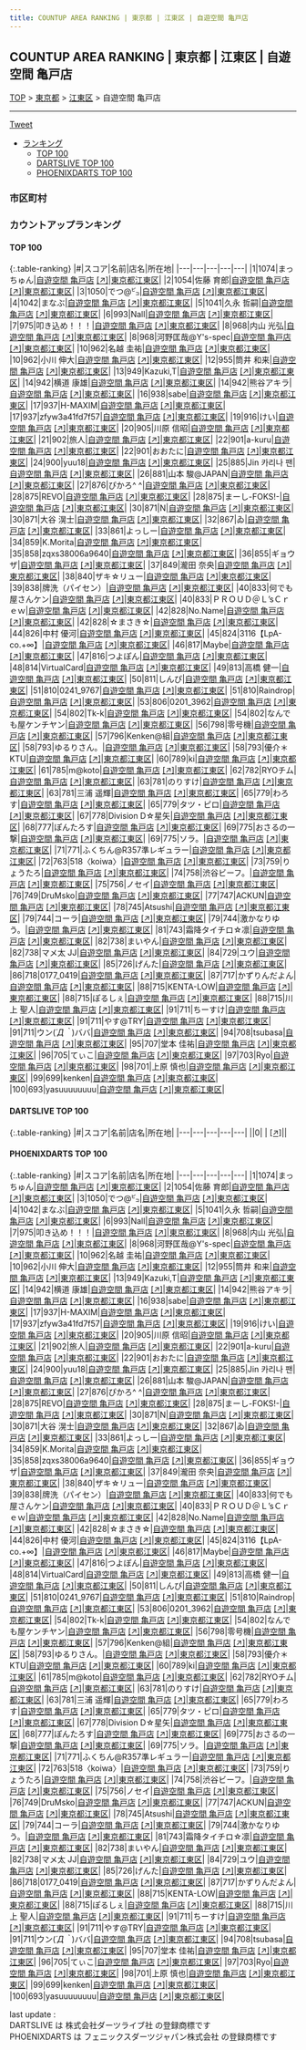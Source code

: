 ```yaml
---
title: COUNTUP AREA RANKING | 東京都 | 江東区 | 自遊空間 亀戸店
---
```

## COUNTUP AREA RANKING | 東京都 | 江東区 | 自遊空間 亀戸店

[TOP](/darts/rank/) > [東京都](/darts/rank/東京都/) > [江東区](/darts/rank/東京都/江東区/) > 自遊空間 亀戸店

___

<a href="https://twitter.com/share?ref_src=twsrc%5Etfw" data-text="COUNTUP AREA RANKING | 東京都江東区自遊空間 亀戸店" class="twitter-share-button" data-hashtags="DARTSLIVE,PHOENIXDARTS,darts,ダーツ" data-show-count="false">Tweet</a>

* [ランキング](#カウントアップランキング)
    * [TOP 100](#top-100)
    * [DARTSLIVE TOP 100](#dartslive-top-100)
    * [PHOENIXDARTS TOP 100](#phoenixdarts-top-100)

### 市区町村

<ul>

</ul>

### カウントアップランキング

#### TOP 100



{:.table-ranking}
|#|スコア|名前|店名|所在地|
|---|---|---|---|---|
|1|1074|<span class="rank-name-pd">まっちゅん</span>|<a href="/darts/rank/shops/9538.html">自遊空間 亀戸店</a> <a href="https://vs.phoenixdarts.com/jp/shop/shopDetailInfo/s_9538?s_seq=9538">[↗]</a>|<a href="/darts/rank/東京都/江東区">東京都江東区</a>|
|2|1054|<span class="rank-name-pd">佐藤 育郎</span>|<a href="/darts/rank/shops/9538.html">自遊空間 亀戸店</a> <a href="https://vs.phoenixdarts.com/jp/shop/shopDetailInfo/s_9538?s_seq=9538">[↗]</a>|<a href="/darts/rank/東京都/江東区">東京都江東区</a>|
|3|1050|<span class="rank-name-pd">でつ@㌰</span>|<a href="/darts/rank/shops/9538.html">自遊空間 亀戸店</a> <a href="https://vs.phoenixdarts.com/jp/shop/shopDetailInfo/s_9538?s_seq=9538">[↗]</a>|<a href="/darts/rank/東京都/江東区">東京都江東区</a>|
|4|1042|<span class="rank-name-pd">まなぶ</span>|<a href="/darts/rank/shops/9538.html">自遊空間 亀戸店</a> <a href="https://vs.phoenixdarts.com/jp/shop/shopDetailInfo/s_9538?s_seq=9538">[↗]</a>|<a href="/darts/rank/東京都/江東区">東京都江東区</a>|
|5|1041|<span class="rank-name-pd"><span class="pro-icon-pd"></span>久永 哲嗣</span>|<a href="/darts/rank/shops/9538.html">自遊空間 亀戸店</a> <a href="https://vs.phoenixdarts.com/jp/shop/shopDetailInfo/s_9538?s_seq=9538">[↗]</a>|<a href="/darts/rank/東京都/江東区">東京都江東区</a>|
|6|993|<span class="rank-name-pd">Nall</span>|<a href="/darts/rank/shops/9538.html">自遊空間 亀戸店</a> <a href="https://vs.phoenixdarts.com/jp/shop/shopDetailInfo/s_9538?s_seq=9538">[↗]</a>|<a href="/darts/rank/東京都/江東区">東京都江東区</a>|
|7|975|<span class="rank-name-pd">叩き込め！！！</span>|<a href="/darts/rank/shops/9538.html">自遊空間 亀戸店</a> <a href="https://vs.phoenixdarts.com/jp/shop/shopDetailInfo/s_9538?s_seq=9538">[↗]</a>|<a href="/darts/rank/東京都/江東区">東京都江東区</a>|
|8|968|<span class="rank-name-pd">内山 光弘</span>|<a href="/darts/rank/shops/9538.html">自遊空間 亀戸店</a> <a href="https://vs.phoenixdarts.com/jp/shop/shopDetailInfo/s_9538?s_seq=9538">[↗]</a>|<a href="/darts/rank/東京都/江東区">東京都江東区</a>|
|8|968|<span class="rank-name-pd">河野匡哉@Y&#x27;s-spec</span>|<a href="/darts/rank/shops/9538.html">自遊空間 亀戸店</a> <a href="https://vs.phoenixdarts.com/jp/shop/shopDetailInfo/s_9538?s_seq=9538">[↗]</a>|<a href="/darts/rank/東京都/江東区">東京都江東区</a>|
|10|962|<span class="rank-name-pd"><span class="pro-icon-pd"></span>名越 圭祐</span>|<a href="/darts/rank/shops/9538.html">自遊空間 亀戸店</a> <a href="https://vs.phoenixdarts.com/jp/shop/shopDetailInfo/s_9538?s_seq=9538">[↗]</a>|<a href="/darts/rank/東京都/江東区">東京都江東区</a>|
|10|962|<span class="rank-name-pd"><span class="pro-icon-pd"></span>小川 伸大</span>|<a href="/darts/rank/shops/9538.html">自遊空間 亀戸店</a> <a href="https://vs.phoenixdarts.com/jp/shop/shopDetailInfo/s_9538?s_seq=9538">[↗]</a>|<a href="/darts/rank/東京都/江東区">東京都江東区</a>|
|12|955|<span class="rank-name-pd"><span class="pro-icon-pd"></span>筒井 和来</span>|<a href="/darts/rank/shops/9538.html">自遊空間 亀戸店</a> <a href="https://vs.phoenixdarts.com/jp/shop/shopDetailInfo/s_9538?s_seq=9538">[↗]</a>|<a href="/darts/rank/東京都/江東区">東京都江東区</a>|
|13|949|<span class="rank-name-pd">Kazuki,T</span>|<a href="/darts/rank/shops/9538.html">自遊空間 亀戸店</a> <a href="https://vs.phoenixdarts.com/jp/shop/shopDetailInfo/s_9538?s_seq=9538">[↗]</a>|<a href="/darts/rank/東京都/江東区">東京都江東区</a>|
|14|942|<span class="rank-name-pd"><span class="pro-icon-pd"></span>横道 康雄</span>|<a href="/darts/rank/shops/9538.html">自遊空間 亀戸店</a> <a href="https://vs.phoenixdarts.com/jp/shop/shopDetailInfo/s_9538?s_seq=9538">[↗]</a>|<a href="/darts/rank/東京都/江東区">東京都江東区</a>|
|14|942|<span class="rank-name-pd">熊谷アキラ</span>|<a href="/darts/rank/shops/9538.html">自遊空間 亀戸店</a> <a href="https://vs.phoenixdarts.com/jp/shop/shopDetailInfo/s_9538?s_seq=9538">[↗]</a>|<a href="/darts/rank/東京都/江東区">東京都江東区</a>|
|16|938|<span class="rank-name-pd">sabe</span>|<a href="/darts/rank/shops/9538.html">自遊空間 亀戸店</a> <a href="https://vs.phoenixdarts.com/jp/shop/shopDetailInfo/s_9538?s_seq=9538">[↗]</a>|<a href="/darts/rank/東京都/江東区">東京都江東区</a>|
|17|937|<span class="rank-name-pd">H-MAXIM</span>|<a href="/darts/rank/shops/9538.html">自遊空間 亀戸店</a> <a href="https://vs.phoenixdarts.com/jp/shop/shopDetailInfo/s_9538?s_seq=9538">[↗]</a>|<a href="/darts/rank/東京都/江東区">東京都江東区</a>|
|17|937|<span class="rank-name-pd">zfyw3a41fd7f57</span>|<a href="/darts/rank/shops/9538.html">自遊空間 亀戸店</a> <a href="https://vs.phoenixdarts.com/jp/shop/shopDetailInfo/s_9538?s_seq=9538">[↗]</a>|<a href="/darts/rank/東京都/江東区">東京都江東区</a>|
|19|916|<span class="rank-name-pd">けい</span>|<a href="/darts/rank/shops/9538.html">自遊空間 亀戸店</a> <a href="https://vs.phoenixdarts.com/jp/shop/shopDetailInfo/s_9538?s_seq=9538">[↗]</a>|<a href="/darts/rank/東京都/江東区">東京都江東区</a>|
|20|905|<span class="rank-name-pd"><span class="pro-icon-pd"></span>川原 信昭</span>|<a href="/darts/rank/shops/9538.html">自遊空間 亀戸店</a> <a href="https://vs.phoenixdarts.com/jp/shop/shopDetailInfo/s_9538?s_seq=9538">[↗]</a>|<a href="/darts/rank/東京都/江東区">東京都江東区</a>|
|21|902|<span class="rank-name-pd">旅人</span>|<a href="/darts/rank/shops/9538.html">自遊空間 亀戸店</a> <a href="https://vs.phoenixdarts.com/jp/shop/shopDetailInfo/s_9538?s_seq=9538">[↗]</a>|<a href="/darts/rank/東京都/江東区">東京都江東区</a>|
|22|901|<span class="rank-name-pd">a-kuru</span>|<a href="/darts/rank/shops/9538.html">自遊空間 亀戸店</a> <a href="https://vs.phoenixdarts.com/jp/shop/shopDetailInfo/s_9538?s_seq=9538">[↗]</a>|<a href="/darts/rank/東京都/江東区">東京都江東区</a>|
|22|901|<span class="rank-name-pd">おおたに</span>|<a href="/darts/rank/shops/9538.html">自遊空間 亀戸店</a> <a href="https://vs.phoenixdarts.com/jp/shop/shopDetailInfo/s_9538?s_seq=9538">[↗]</a>|<a href="/darts/rank/東京都/江東区">東京都江東区</a>|
|24|900|<span class="rank-name-pd">yuu18</span>|<a href="/darts/rank/shops/9538.html">自遊空間 亀戸店</a> <a href="https://vs.phoenixdarts.com/jp/shop/shopDetailInfo/s_9538?s_seq=9538">[↗]</a>|<a href="/darts/rank/東京都/江東区">東京都江東区</a>|
|25|885|<span class="rank-name-pd">Jin 카리나 팬</span>|<a href="/darts/rank/shops/9538.html">自遊空間 亀戸店</a> <a href="https://vs.phoenixdarts.com/jp/shop/shopDetailInfo/s_9538?s_seq=9538">[↗]</a>|<a href="/darts/rank/東京都/江東区">東京都江東区</a>|
|26|881|<span class="rank-name-pd">山本 駿@JAPAN</span>|<a href="/darts/rank/shops/9538.html">自遊空間 亀戸店</a> <a href="https://vs.phoenixdarts.com/jp/shop/shopDetailInfo/s_9538?s_seq=9538">[↗]</a>|<a href="/darts/rank/東京都/江東区">東京都江東区</a>|
|27|876|<span class="rank-name-pd">ぴかろ^ ^</span>|<a href="/darts/rank/shops/9538.html">自遊空間 亀戸店</a> <a href="https://vs.phoenixdarts.com/jp/shop/shopDetailInfo/s_9538?s_seq=9538">[↗]</a>|<a href="/darts/rank/東京都/江東区">東京都江東区</a>|
|28|875|<span class="rank-name-pd">REVO</span>|<a href="/darts/rank/shops/9538.html">自遊空間 亀戸店</a> <a href="https://vs.phoenixdarts.com/jp/shop/shopDetailInfo/s_9538?s_seq=9538">[↗]</a>|<a href="/darts/rank/東京都/江東区">東京都江東区</a>|
|28|875|<span class="rank-name-pd">まーし-FOKS!-</span>|<a href="/darts/rank/shops/9538.html">自遊空間 亀戸店</a> <a href="https://vs.phoenixdarts.com/jp/shop/shopDetailInfo/s_9538?s_seq=9538">[↗]</a>|<a href="/darts/rank/東京都/江東区">東京都江東区</a>|
|30|871|<span class="rank-name-pd">N</span>|<a href="/darts/rank/shops/9538.html">自遊空間 亀戸店</a> <a href="https://vs.phoenixdarts.com/jp/shop/shopDetailInfo/s_9538?s_seq=9538">[↗]</a>|<a href="/darts/rank/東京都/江東区">東京都江東区</a>|
|30|871|<span class="rank-name-pd"><span class="pro-icon-pd"></span>大谷 滉士</span>|<a href="/darts/rank/shops/9538.html">自遊空間 亀戸店</a> <a href="https://vs.phoenixdarts.com/jp/shop/shopDetailInfo/s_9538?s_seq=9538">[↗]</a>|<a href="/darts/rank/東京都/江東区">東京都江東区</a>|
|32|867|<span class="rank-name-pd">ゐ</span>|<a href="/darts/rank/shops/9538.html">自遊空間 亀戸店</a> <a href="https://vs.phoenixdarts.com/jp/shop/shopDetailInfo/s_9538?s_seq=9538">[↗]</a>|<a href="/darts/rank/東京都/江東区">東京都江東区</a>|
|33|861|<span class="rank-name-pd">よっしー</span>|<a href="/darts/rank/shops/9538.html">自遊空間 亀戸店</a> <a href="https://vs.phoenixdarts.com/jp/shop/shopDetailInfo/s_9538?s_seq=9538">[↗]</a>|<a href="/darts/rank/東京都/江東区">東京都江東区</a>|
|34|859|<span class="rank-name-pd">K.Morita</span>|<a href="/darts/rank/shops/9538.html">自遊空間 亀戸店</a> <a href="https://vs.phoenixdarts.com/jp/shop/shopDetailInfo/s_9538?s_seq=9538">[↗]</a>|<a href="/darts/rank/東京都/江東区">東京都江東区</a>|
|35|858|<span class="rank-name-pd">zqxs38006a9640</span>|<a href="/darts/rank/shops/9538.html">自遊空間 亀戸店</a> <a href="https://vs.phoenixdarts.com/jp/shop/shopDetailInfo/s_9538?s_seq=9538">[↗]</a>|<a href="/darts/rank/東京都/江東区">東京都江東区</a>|
|36|855|<span class="rank-name-pd">ギョウザ</span>|<a href="/darts/rank/shops/9538.html">自遊空間 亀戸店</a> <a href="https://vs.phoenixdarts.com/jp/shop/shopDetailInfo/s_9538?s_seq=9538">[↗]</a>|<a href="/darts/rank/東京都/江東区">東京都江東区</a>|
|37|849|<span class="rank-name-pd">瀧田 奈央</span>|<a href="/darts/rank/shops/9538.html">自遊空間 亀戸店</a> <a href="https://vs.phoenixdarts.com/jp/shop/shopDetailInfo/s_9538?s_seq=9538">[↗]</a>|<a href="/darts/rank/東京都/江東区">東京都江東区</a>|
|38|840|<span class="rank-name-pd">ザキ☆リュー</span>|<a href="/darts/rank/shops/9538.html">自遊空間 亀戸店</a> <a href="https://vs.phoenixdarts.com/jp/shop/shopDetailInfo/s_9538?s_seq=9538">[↗]</a>|<a href="/darts/rank/東京都/江東区">東京都江東区</a>|
|39|838|<span class="rank-name-pd">牌洗（パイセン）</span>|<a href="/darts/rank/shops/9538.html">自遊空間 亀戸店</a> <a href="https://vs.phoenixdarts.com/jp/shop/shopDetailInfo/s_9538?s_seq=9538">[↗]</a>|<a href="/darts/rank/東京都/江東区">東京都江東区</a>|
|40|833|<span class="rank-name-pd">何でも屋さんケン</span>|<a href="/darts/rank/shops/9538.html">自遊空間 亀戸店</a> <a href="https://vs.phoenixdarts.com/jp/shop/shopDetailInfo/s_9538?s_seq=9538">[↗]</a>|<a href="/darts/rank/東京都/江東区">東京都江東区</a>|
|40|833|<span class="rank-name-pd">ＰＲＯＵＤ＠Ｌ’sＣｒｅｗ</span>|<a href="/darts/rank/shops/9538.html">自遊空間 亀戸店</a> <a href="https://vs.phoenixdarts.com/jp/shop/shopDetailInfo/s_9538?s_seq=9538">[↗]</a>|<a href="/darts/rank/東京都/江東区">東京都江東区</a>|
|42|828|<span class="rank-name-pd">No.Name</span>|<a href="/darts/rank/shops/9538.html">自遊空間 亀戸店</a> <a href="https://vs.phoenixdarts.com/jp/shop/shopDetailInfo/s_9538?s_seq=9538">[↗]</a>|<a href="/darts/rank/東京都/江東区">東京都江東区</a>|
|42|828|<span class="rank-name-pd">☆まさき☆</span>|<a href="/darts/rank/shops/9538.html">自遊空間 亀戸店</a> <a href="https://vs.phoenixdarts.com/jp/shop/shopDetailInfo/s_9538?s_seq=9538">[↗]</a>|<a href="/darts/rank/東京都/江東区">東京都江東区</a>|
|44|826|<span class="rank-name-pd"><span class="pro-icon-pd"></span>中村 優河</span>|<a href="/darts/rank/shops/9538.html">自遊空間 亀戸店</a> <a href="https://vs.phoenixdarts.com/jp/shop/shopDetailInfo/s_9538?s_seq=9538">[↗]</a>|<a href="/darts/rank/東京都/江東区">東京都江東区</a>|
|45|824|<span class="rank-name-pd">3116【LpA-co.+∞】</span>|<a href="/darts/rank/shops/9538.html">自遊空間 亀戸店</a> <a href="https://vs.phoenixdarts.com/jp/shop/shopDetailInfo/s_9538?s_seq=9538">[↗]</a>|<a href="/darts/rank/東京都/江東区">東京都江東区</a>|
|46|817|<span class="rank-name-pd">Maybe</span>|<a href="/darts/rank/shops/9538.html">自遊空間 亀戸店</a> <a href="https://vs.phoenixdarts.com/jp/shop/shopDetailInfo/s_9538?s_seq=9538">[↗]</a>|<a href="/darts/rank/東京都/江東区">東京都江東区</a>|
|47|816|<span class="rank-name-pd">つよぽん</span>|<a href="/darts/rank/shops/9538.html">自遊空間 亀戸店</a> <a href="https://vs.phoenixdarts.com/jp/shop/shopDetailInfo/s_9538?s_seq=9538">[↗]</a>|<a href="/darts/rank/東京都/江東区">東京都江東区</a>|
|48|814|<span class="rank-name-pd">VirtualCard</span>|<a href="/darts/rank/shops/9538.html">自遊空間 亀戸店</a> <a href="https://vs.phoenixdarts.com/jp/shop/shopDetailInfo/s_9538?s_seq=9538">[↗]</a>|<a href="/darts/rank/東京都/江東区">東京都江東区</a>|
|49|813|<span class="rank-name-pd"><span class="pro-icon-pd"></span>高橋 健一</span>|<a href="/darts/rank/shops/9538.html">自遊空間 亀戸店</a> <a href="https://vs.phoenixdarts.com/jp/shop/shopDetailInfo/s_9538?s_seq=9538">[↗]</a>|<a href="/darts/rank/東京都/江東区">東京都江東区</a>|
|50|811|<span class="rank-name-pd">しんぴ</span>|<a href="/darts/rank/shops/9538.html">自遊空間 亀戸店</a> <a href="https://vs.phoenixdarts.com/jp/shop/shopDetailInfo/s_9538?s_seq=9538">[↗]</a>|<a href="/darts/rank/東京都/江東区">東京都江東区</a>|
|51|810|<span class="rank-name-pd">0241_9767</span>|<a href="/darts/rank/shops/9538.html">自遊空間 亀戸店</a> <a href="https://vs.phoenixdarts.com/jp/shop/shopDetailInfo/s_9538?s_seq=9538">[↗]</a>|<a href="/darts/rank/東京都/江東区">東京都江東区</a>|
|51|810|<span class="rank-name-pd">Raindrop</span>|<a href="/darts/rank/shops/9538.html">自遊空間 亀戸店</a> <a href="https://vs.phoenixdarts.com/jp/shop/shopDetailInfo/s_9538?s_seq=9538">[↗]</a>|<a href="/darts/rank/東京都/江東区">東京都江東区</a>|
|53|806|<span class="rank-name-pd">0201_3962</span>|<a href="/darts/rank/shops/9538.html">自遊空間 亀戸店</a> <a href="https://vs.phoenixdarts.com/jp/shop/shopDetailInfo/s_9538?s_seq=9538">[↗]</a>|<a href="/darts/rank/東京都/江東区">東京都江東区</a>|
|54|802|<span class="rank-name-pd">Tk-k</span>|<a href="/darts/rank/shops/9538.html">自遊空間 亀戸店</a> <a href="https://vs.phoenixdarts.com/jp/shop/shopDetailInfo/s_9538?s_seq=9538">[↗]</a>|<a href="/darts/rank/東京都/江東区">東京都江東区</a>|
|54|802|<span class="rank-name-pd">なんでも屋ケンチヤン</span>|<a href="/darts/rank/shops/9538.html">自遊空間 亀戸店</a> <a href="https://vs.phoenixdarts.com/jp/shop/shopDetailInfo/s_9538?s_seq=9538">[↗]</a>|<a href="/darts/rank/東京都/江東区">東京都江東区</a>|
|56|798|<span class="rank-name-pd">零号機</span>|<a href="/darts/rank/shops/9538.html">自遊空間 亀戸店</a> <a href="https://vs.phoenixdarts.com/jp/shop/shopDetailInfo/s_9538?s_seq=9538">[↗]</a>|<a href="/darts/rank/東京都/江東区">東京都江東区</a>|
|57|796|<span class="rank-name-pd">Kenken@組</span>|<a href="/darts/rank/shops/9538.html">自遊空間 亀戸店</a> <a href="https://vs.phoenixdarts.com/jp/shop/shopDetailInfo/s_9538?s_seq=9538">[↗]</a>|<a href="/darts/rank/東京都/江東区">東京都江東区</a>|
|58|793|<span class="rank-name-pd">ゆるりさん。</span>|<a href="/darts/rank/shops/9538.html">自遊空間 亀戸店</a> <a href="https://vs.phoenixdarts.com/jp/shop/shopDetailInfo/s_9538?s_seq=9538">[↗]</a>|<a href="/darts/rank/東京都/江東区">東京都江東区</a>|
|58|793|<span class="rank-name-pd">優介＊KTU</span>|<a href="/darts/rank/shops/9538.html">自遊空間 亀戸店</a> <a href="https://vs.phoenixdarts.com/jp/shop/shopDetailInfo/s_9538?s_seq=9538">[↗]</a>|<a href="/darts/rank/東京都/江東区">東京都江東区</a>|
|60|789|<span class="rank-name-pd">ki</span>|<a href="/darts/rank/shops/9538.html">自遊空間 亀戸店</a> <a href="https://vs.phoenixdarts.com/jp/shop/shopDetailInfo/s_9538?s_seq=9538">[↗]</a>|<a href="/darts/rank/東京都/江東区">東京都江東区</a>|
|61|785|<span class="rank-name-pd">m@koto</span>|<a href="/darts/rank/shops/9538.html">自遊空間 亀戸店</a> <a href="https://vs.phoenixdarts.com/jp/shop/shopDetailInfo/s_9538?s_seq=9538">[↗]</a>|<a href="/darts/rank/東京都/江東区">東京都江東区</a>|
|62|782|<span class="rank-name-pd">RYOチム</span>|<a href="/darts/rank/shops/9538.html">自遊空間 亀戸店</a> <a href="https://vs.phoenixdarts.com/jp/shop/shopDetailInfo/s_9538?s_seq=9538">[↗]</a>|<a href="/darts/rank/東京都/江東区">東京都江東区</a>|
|63|781|<span class="rank-name-pd">のりすけ</span>|<a href="/darts/rank/shops/9538.html">自遊空間 亀戸店</a> <a href="https://vs.phoenixdarts.com/jp/shop/shopDetailInfo/s_9538?s_seq=9538">[↗]</a>|<a href="/darts/rank/東京都/江東区">東京都江東区</a>|
|63|781|<span class="rank-name-pd"><span class="pro-icon-pd"></span>三浦 遥輝</span>|<a href="/darts/rank/shops/9538.html">自遊空間 亀戸店</a> <a href="https://vs.phoenixdarts.com/jp/shop/shopDetailInfo/s_9538?s_seq=9538">[↗]</a>|<a href="/darts/rank/東京都/江東区">東京都江東区</a>|
|65|779|<span class="rank-name-pd">わろす</span>|<a href="/darts/rank/shops/9538.html">自遊空間 亀戸店</a> <a href="https://vs.phoenixdarts.com/jp/shop/shopDetailInfo/s_9538?s_seq=9538">[↗]</a>|<a href="/darts/rank/東京都/江東区">東京都江東区</a>|
|65|779|<span class="rank-name-pd">タツ・ピロ</span>|<a href="/darts/rank/shops/9538.html">自遊空間 亀戸店</a> <a href="https://vs.phoenixdarts.com/jp/shop/shopDetailInfo/s_9538?s_seq=9538">[↗]</a>|<a href="/darts/rank/東京都/江東区">東京都江東区</a>|
|67|778|<span class="rank-name-pd">Division D☆星矢</span>|<a href="/darts/rank/shops/9538.html">自遊空間 亀戸店</a> <a href="https://vs.phoenixdarts.com/jp/shop/shopDetailInfo/s_9538?s_seq=9538">[↗]</a>|<a href="/darts/rank/東京都/江東区">東京都江東区</a>|
|68|777|<span class="rank-name-pd">ぽんたろす</span>|<a href="/darts/rank/shops/9538.html">自遊空間 亀戸店</a> <a href="https://vs.phoenixdarts.com/jp/shop/shopDetailInfo/s_9538?s_seq=9538">[↗]</a>|<a href="/darts/rank/東京都/江東区">東京都江東区</a>|
|69|775|<span class="rank-name-pd">おさるの一撃</span>|<a href="/darts/rank/shops/9538.html">自遊空間 亀戸店</a> <a href="https://vs.phoenixdarts.com/jp/shop/shopDetailInfo/s_9538?s_seq=9538">[↗]</a>|<a href="/darts/rank/東京都/江東区">東京都江東区</a>|
|69|775|<span class="rank-name-pd">ソラ。</span>|<a href="/darts/rank/shops/9538.html">自遊空間 亀戸店</a> <a href="https://vs.phoenixdarts.com/jp/shop/shopDetailInfo/s_9538?s_seq=9538">[↗]</a>|<a href="/darts/rank/東京都/江東区">東京都江東区</a>|
|71|771|<span class="rank-name-pd">ふくちん@R357準レギュラー</span>|<a href="/darts/rank/shops/9538.html">自遊空間 亀戸店</a> <a href="https://vs.phoenixdarts.com/jp/shop/shopDetailInfo/s_9538?s_seq=9538">[↗]</a>|<a href="/darts/rank/東京都/江東区">東京都江東区</a>|
|72|763|<span class="rank-name-pd">518〈koiwa〉</span>|<a href="/darts/rank/shops/9538.html">自遊空間 亀戸店</a> <a href="https://vs.phoenixdarts.com/jp/shop/shopDetailInfo/s_9538?s_seq=9538">[↗]</a>|<a href="/darts/rank/東京都/江東区">東京都江東区</a>|
|73|759|<span class="rank-name-pd">りょうたろ</span>|<a href="/darts/rank/shops/9538.html">自遊空間 亀戸店</a> <a href="https://vs.phoenixdarts.com/jp/shop/shopDetailInfo/s_9538?s_seq=9538">[↗]</a>|<a href="/darts/rank/東京都/江東区">東京都江東区</a>|
|74|758|<span class="rank-name-pd">渋谷ビーフ。</span>|<a href="/darts/rank/shops/9538.html">自遊空間 亀戸店</a> <a href="https://vs.phoenixdarts.com/jp/shop/shopDetailInfo/s_9538?s_seq=9538">[↗]</a>|<a href="/darts/rank/東京都/江東区">東京都江東区</a>|
|75|756|<span class="rank-name-pd">ノセイ</span>|<a href="/darts/rank/shops/9538.html">自遊空間 亀戸店</a> <a href="https://vs.phoenixdarts.com/jp/shop/shopDetailInfo/s_9538?s_seq=9538">[↗]</a>|<a href="/darts/rank/東京都/江東区">東京都江東区</a>|
|76|749|<span class="rank-name-pd">DruMsko</span>|<a href="/darts/rank/shops/9538.html">自遊空間 亀戸店</a> <a href="https://vs.phoenixdarts.com/jp/shop/shopDetailInfo/s_9538?s_seq=9538">[↗]</a>|<a href="/darts/rank/東京都/江東区">東京都江東区</a>|
|77|747|<span class="rank-name-pd">ACKUN</span>|<a href="/darts/rank/shops/9538.html">自遊空間 亀戸店</a> <a href="https://vs.phoenixdarts.com/jp/shop/shopDetailInfo/s_9538?s_seq=9538">[↗]</a>|<a href="/darts/rank/東京都/江東区">東京都江東区</a>|
|78|745|<span class="rank-name-pd">Atsushi</span>|<a href="/darts/rank/shops/9538.html">自遊空間 亀戸店</a> <a href="https://vs.phoenixdarts.com/jp/shop/shopDetailInfo/s_9538?s_seq=9538">[↗]</a>|<a href="/darts/rank/東京都/江東区">東京都江東区</a>|
|79|744|<span class="rank-name-pd">コーラ</span>|<a href="/darts/rank/shops/9538.html">自遊空間 亀戸店</a> <a href="https://vs.phoenixdarts.com/jp/shop/shopDetailInfo/s_9538?s_seq=9538">[↗]</a>|<a href="/darts/rank/東京都/江東区">東京都江東区</a>|
|79|744|<span class="rank-name-pd">激かなりゆう。</span>|<a href="/darts/rank/shops/9538.html">自遊空間 亀戸店</a> <a href="https://vs.phoenixdarts.com/jp/shop/shopDetailInfo/s_9538?s_seq=9538">[↗]</a>|<a href="/darts/rank/東京都/江東区">東京都江東区</a>|
|81|743|<span class="rank-name-pd">霜降タイチロ☆凛</span>|<a href="/darts/rank/shops/9538.html">自遊空間 亀戸店</a> <a href="https://vs.phoenixdarts.com/jp/shop/shopDetailInfo/s_9538?s_seq=9538">[↗]</a>|<a href="/darts/rank/東京都/江東区">東京都江東区</a>|
|82|738|<span class="rank-name-pd">まいやん</span>|<a href="/darts/rank/shops/9538.html">自遊空間 亀戸店</a> <a href="https://vs.phoenixdarts.com/jp/shop/shopDetailInfo/s_9538?s_seq=9538">[↗]</a>|<a href="/darts/rank/東京都/江東区">東京都江東区</a>|
|82|738|<span class="rank-name-pd">マメ太 JJ</span>|<a href="/darts/rank/shops/9538.html">自遊空間 亀戸店</a> <a href="https://vs.phoenixdarts.com/jp/shop/shopDetailInfo/s_9538?s_seq=9538">[↗]</a>|<a href="/darts/rank/東京都/江東区">東京都江東区</a>|
|84|729|<span class="rank-name-pd">ユウ</span>|<a href="/darts/rank/shops/9538.html">自遊空間 亀戸店</a> <a href="https://vs.phoenixdarts.com/jp/shop/shopDetailInfo/s_9538?s_seq=9538">[↗]</a>|<a href="/darts/rank/東京都/江東区">東京都江東区</a>|
|85|726|<span class="rank-name-pd">げんた</span>|<a href="/darts/rank/shops/9538.html">自遊空間 亀戸店</a> <a href="https://vs.phoenixdarts.com/jp/shop/shopDetailInfo/s_9538?s_seq=9538">[↗]</a>|<a href="/darts/rank/東京都/江東区">東京都江東区</a>|
|86|718|<span class="rank-name-pd">0177_0419</span>|<a href="/darts/rank/shops/9538.html">自遊空間 亀戸店</a> <a href="https://vs.phoenixdarts.com/jp/shop/shopDetailInfo/s_9538?s_seq=9538">[↗]</a>|<a href="/darts/rank/東京都/江東区">東京都江東区</a>|
|87|717|<span class="rank-name-pd">かずりんだよん</span>|<a href="/darts/rank/shops/9538.html">自遊空間 亀戸店</a> <a href="https://vs.phoenixdarts.com/jp/shop/shopDetailInfo/s_9538?s_seq=9538">[↗]</a>|<a href="/darts/rank/東京都/江東区">東京都江東区</a>|
|88|715|<span class="rank-name-pd">KENTA-LOW</span>|<a href="/darts/rank/shops/9538.html">自遊空間 亀戸店</a> <a href="https://vs.phoenixdarts.com/jp/shop/shopDetailInfo/s_9538?s_seq=9538">[↗]</a>|<a href="/darts/rank/東京都/江東区">東京都江東区</a>|
|88|715|<span class="rank-name-pd">ぽるしぇ</span>|<a href="/darts/rank/shops/9538.html">自遊空間 亀戸店</a> <a href="https://vs.phoenixdarts.com/jp/shop/shopDetailInfo/s_9538?s_seq=9538">[↗]</a>|<a href="/darts/rank/東京都/江東区">東京都江東区</a>|
|88|715|<span class="rank-name-pd"><span class="pro-icon-pd"></span>川上 聖人</span>|<a href="/darts/rank/shops/9538.html">自遊空間 亀戸店</a> <a href="https://vs.phoenixdarts.com/jp/shop/shopDetailInfo/s_9538?s_seq=9538">[↗]</a>|<a href="/darts/rank/東京都/江東区">東京都江東区</a>|
|91|711|<span class="rank-name-pd">ちーすけ</span>|<a href="/darts/rank/shops/9538.html">自遊空間 亀戸店</a> <a href="https://vs.phoenixdarts.com/jp/shop/shopDetailInfo/s_9538?s_seq=9538">[↗]</a>|<a href="/darts/rank/東京都/江東区">東京都江東区</a>|
|91|711|<span class="rank-name-pd">やす@TRY</span>|<a href="/darts/rank/shops/9538.html">自遊空間 亀戸店</a> <a href="https://vs.phoenixdarts.com/jp/shop/shopDetailInfo/s_9538?s_seq=9538">[↗]</a>|<a href="/darts/rank/東京都/江東区">東京都江東区</a>|
|91|711|<span class="rank-name-pd">ウン(*´Д｀*)ババ</span>|<a href="/darts/rank/shops/9538.html">自遊空間 亀戸店</a> <a href="https://vs.phoenixdarts.com/jp/shop/shopDetailInfo/s_9538?s_seq=9538">[↗]</a>|<a href="/darts/rank/東京都/江東区">東京都江東区</a>|
|94|708|<span class="rank-name-pd">tsubasa</span>|<a href="/darts/rank/shops/9538.html">自遊空間 亀戸店</a> <a href="https://vs.phoenixdarts.com/jp/shop/shopDetailInfo/s_9538?s_seq=9538">[↗]</a>|<a href="/darts/rank/東京都/江東区">東京都江東区</a>|
|95|707|<span class="rank-name-pd"><span class="pro-icon-pd"></span>堂本 佳祐</span>|<a href="/darts/rank/shops/9538.html">自遊空間 亀戸店</a> <a href="https://vs.phoenixdarts.com/jp/shop/shopDetailInfo/s_9538?s_seq=9538">[↗]</a>|<a href="/darts/rank/東京都/江東区">東京都江東区</a>|
|96|705|<span class="rank-name-pd">てぃこ</span>|<a href="/darts/rank/shops/9538.html">自遊空間 亀戸店</a> <a href="https://vs.phoenixdarts.com/jp/shop/shopDetailInfo/s_9538?s_seq=9538">[↗]</a>|<a href="/darts/rank/東京都/江東区">東京都江東区</a>|
|97|703|<span class="rank-name-pd">Ryo</span>|<a href="/darts/rank/shops/9538.html">自遊空間 亀戸店</a> <a href="https://vs.phoenixdarts.com/jp/shop/shopDetailInfo/s_9538?s_seq=9538">[↗]</a>|<a href="/darts/rank/東京都/江東区">東京都江東区</a>|
|98|701|<span class="rank-name-pd"><span class="pro-icon-pd"></span>上原 慎也</span>|<a href="/darts/rank/shops/9538.html">自遊空間 亀戸店</a> <a href="https://vs.phoenixdarts.com/jp/shop/shopDetailInfo/s_9538?s_seq=9538">[↗]</a>|<a href="/darts/rank/東京都/江東区">東京都江東区</a>|
|99|699|<span class="rank-name-pd">kenken</span>|<a href="/darts/rank/shops/9538.html">自遊空間 亀戸店</a> <a href="https://vs.phoenixdarts.com/jp/shop/shopDetailInfo/s_9538?s_seq=9538">[↗]</a>|<a href="/darts/rank/東京都/江東区">東京都江東区</a>|
|100|693|<span class="rank-name-pd">yasuuuuuuuu</span>|<a href="/darts/rank/shops/9538.html">自遊空間 亀戸店</a> <a href="https://vs.phoenixdarts.com/jp/shop/shopDetailInfo/s_9538?s_seq=9538">[↗]</a>|<a href="/darts/rank/東京都/江東区">東京都江東区</a>|


#### DARTSLIVE TOP 100



{:.table-ranking}
|#|スコア|名前|店名|所在地|
|---|---|---|---|---|
||0|<span class="rank-name-dl"> </span>|<a href="/darts/rank/shops/.html"></a> <a href="">[↗]</a>|<a href="/darts/rank//"></a>|


#### PHOENIXDARTS TOP 100



{:.table-ranking}
|#|スコア|名前|店名|所在地|
|---|---|---|---|---|
|1|1074|<span class="rank-name-pd">まっちゅん</span>|<a href="/darts/rank/shops/9538.html">自遊空間 亀戸店</a> <a href="https://vs.phoenixdarts.com/jp/shop/shopDetailInfo/s_9538?s_seq=9538">[↗]</a>|<a href="/darts/rank/東京都/江東区">東京都江東区</a>|
|2|1054|<span class="rank-name-pd">佐藤 育郎</span>|<a href="/darts/rank/shops/9538.html">自遊空間 亀戸店</a> <a href="https://vs.phoenixdarts.com/jp/shop/shopDetailInfo/s_9538?s_seq=9538">[↗]</a>|<a href="/darts/rank/東京都/江東区">東京都江東区</a>|
|3|1050|<span class="rank-name-pd">でつ@㌰</span>|<a href="/darts/rank/shops/9538.html">自遊空間 亀戸店</a> <a href="https://vs.phoenixdarts.com/jp/shop/shopDetailInfo/s_9538?s_seq=9538">[↗]</a>|<a href="/darts/rank/東京都/江東区">東京都江東区</a>|
|4|1042|<span class="rank-name-pd">まなぶ</span>|<a href="/darts/rank/shops/9538.html">自遊空間 亀戸店</a> <a href="https://vs.phoenixdarts.com/jp/shop/shopDetailInfo/s_9538?s_seq=9538">[↗]</a>|<a href="/darts/rank/東京都/江東区">東京都江東区</a>|
|5|1041|<span class="rank-name-pd"><span class="pro-icon-pd"></span>久永 哲嗣</span>|<a href="/darts/rank/shops/9538.html">自遊空間 亀戸店</a> <a href="https://vs.phoenixdarts.com/jp/shop/shopDetailInfo/s_9538?s_seq=9538">[↗]</a>|<a href="/darts/rank/東京都/江東区">東京都江東区</a>|
|6|993|<span class="rank-name-pd">Nall</span>|<a href="/darts/rank/shops/9538.html">自遊空間 亀戸店</a> <a href="https://vs.phoenixdarts.com/jp/shop/shopDetailInfo/s_9538?s_seq=9538">[↗]</a>|<a href="/darts/rank/東京都/江東区">東京都江東区</a>|
|7|975|<span class="rank-name-pd">叩き込め！！！</span>|<a href="/darts/rank/shops/9538.html">自遊空間 亀戸店</a> <a href="https://vs.phoenixdarts.com/jp/shop/shopDetailInfo/s_9538?s_seq=9538">[↗]</a>|<a href="/darts/rank/東京都/江東区">東京都江東区</a>|
|8|968|<span class="rank-name-pd">内山 光弘</span>|<a href="/darts/rank/shops/9538.html">自遊空間 亀戸店</a> <a href="https://vs.phoenixdarts.com/jp/shop/shopDetailInfo/s_9538?s_seq=9538">[↗]</a>|<a href="/darts/rank/東京都/江東区">東京都江東区</a>|
|8|968|<span class="rank-name-pd">河野匡哉@Y&#x27;s-spec</span>|<a href="/darts/rank/shops/9538.html">自遊空間 亀戸店</a> <a href="https://vs.phoenixdarts.com/jp/shop/shopDetailInfo/s_9538?s_seq=9538">[↗]</a>|<a href="/darts/rank/東京都/江東区">東京都江東区</a>|
|10|962|<span class="rank-name-pd"><span class="pro-icon-pd"></span>名越 圭祐</span>|<a href="/darts/rank/shops/9538.html">自遊空間 亀戸店</a> <a href="https://vs.phoenixdarts.com/jp/shop/shopDetailInfo/s_9538?s_seq=9538">[↗]</a>|<a href="/darts/rank/東京都/江東区">東京都江東区</a>|
|10|962|<span class="rank-name-pd"><span class="pro-icon-pd"></span>小川 伸大</span>|<a href="/darts/rank/shops/9538.html">自遊空間 亀戸店</a> <a href="https://vs.phoenixdarts.com/jp/shop/shopDetailInfo/s_9538?s_seq=9538">[↗]</a>|<a href="/darts/rank/東京都/江東区">東京都江東区</a>|
|12|955|<span class="rank-name-pd"><span class="pro-icon-pd"></span>筒井 和来</span>|<a href="/darts/rank/shops/9538.html">自遊空間 亀戸店</a> <a href="https://vs.phoenixdarts.com/jp/shop/shopDetailInfo/s_9538?s_seq=9538">[↗]</a>|<a href="/darts/rank/東京都/江東区">東京都江東区</a>|
|13|949|<span class="rank-name-pd">Kazuki,T</span>|<a href="/darts/rank/shops/9538.html">自遊空間 亀戸店</a> <a href="https://vs.phoenixdarts.com/jp/shop/shopDetailInfo/s_9538?s_seq=9538">[↗]</a>|<a href="/darts/rank/東京都/江東区">東京都江東区</a>|
|14|942|<span class="rank-name-pd"><span class="pro-icon-pd"></span>横道 康雄</span>|<a href="/darts/rank/shops/9538.html">自遊空間 亀戸店</a> <a href="https://vs.phoenixdarts.com/jp/shop/shopDetailInfo/s_9538?s_seq=9538">[↗]</a>|<a href="/darts/rank/東京都/江東区">東京都江東区</a>|
|14|942|<span class="rank-name-pd">熊谷アキラ</span>|<a href="/darts/rank/shops/9538.html">自遊空間 亀戸店</a> <a href="https://vs.phoenixdarts.com/jp/shop/shopDetailInfo/s_9538?s_seq=9538">[↗]</a>|<a href="/darts/rank/東京都/江東区">東京都江東区</a>|
|16|938|<span class="rank-name-pd">sabe</span>|<a href="/darts/rank/shops/9538.html">自遊空間 亀戸店</a> <a href="https://vs.phoenixdarts.com/jp/shop/shopDetailInfo/s_9538?s_seq=9538">[↗]</a>|<a href="/darts/rank/東京都/江東区">東京都江東区</a>|
|17|937|<span class="rank-name-pd">H-MAXIM</span>|<a href="/darts/rank/shops/9538.html">自遊空間 亀戸店</a> <a href="https://vs.phoenixdarts.com/jp/shop/shopDetailInfo/s_9538?s_seq=9538">[↗]</a>|<a href="/darts/rank/東京都/江東区">東京都江東区</a>|
|17|937|<span class="rank-name-pd">zfyw3a41fd7f57</span>|<a href="/darts/rank/shops/9538.html">自遊空間 亀戸店</a> <a href="https://vs.phoenixdarts.com/jp/shop/shopDetailInfo/s_9538?s_seq=9538">[↗]</a>|<a href="/darts/rank/東京都/江東区">東京都江東区</a>|
|19|916|<span class="rank-name-pd">けい</span>|<a href="/darts/rank/shops/9538.html">自遊空間 亀戸店</a> <a href="https://vs.phoenixdarts.com/jp/shop/shopDetailInfo/s_9538?s_seq=9538">[↗]</a>|<a href="/darts/rank/東京都/江東区">東京都江東区</a>|
|20|905|<span class="rank-name-pd"><span class="pro-icon-pd"></span>川原 信昭</span>|<a href="/darts/rank/shops/9538.html">自遊空間 亀戸店</a> <a href="https://vs.phoenixdarts.com/jp/shop/shopDetailInfo/s_9538?s_seq=9538">[↗]</a>|<a href="/darts/rank/東京都/江東区">東京都江東区</a>|
|21|902|<span class="rank-name-pd">旅人</span>|<a href="/darts/rank/shops/9538.html">自遊空間 亀戸店</a> <a href="https://vs.phoenixdarts.com/jp/shop/shopDetailInfo/s_9538?s_seq=9538">[↗]</a>|<a href="/darts/rank/東京都/江東区">東京都江東区</a>|
|22|901|<span class="rank-name-pd">a-kuru</span>|<a href="/darts/rank/shops/9538.html">自遊空間 亀戸店</a> <a href="https://vs.phoenixdarts.com/jp/shop/shopDetailInfo/s_9538?s_seq=9538">[↗]</a>|<a href="/darts/rank/東京都/江東区">東京都江東区</a>|
|22|901|<span class="rank-name-pd">おおたに</span>|<a href="/darts/rank/shops/9538.html">自遊空間 亀戸店</a> <a href="https://vs.phoenixdarts.com/jp/shop/shopDetailInfo/s_9538?s_seq=9538">[↗]</a>|<a href="/darts/rank/東京都/江東区">東京都江東区</a>|
|24|900|<span class="rank-name-pd">yuu18</span>|<a href="/darts/rank/shops/9538.html">自遊空間 亀戸店</a> <a href="https://vs.phoenixdarts.com/jp/shop/shopDetailInfo/s_9538?s_seq=9538">[↗]</a>|<a href="/darts/rank/東京都/江東区">東京都江東区</a>|
|25|885|<span class="rank-name-pd">Jin 카리나 팬</span>|<a href="/darts/rank/shops/9538.html">自遊空間 亀戸店</a> <a href="https://vs.phoenixdarts.com/jp/shop/shopDetailInfo/s_9538?s_seq=9538">[↗]</a>|<a href="/darts/rank/東京都/江東区">東京都江東区</a>|
|26|881|<span class="rank-name-pd">山本 駿@JAPAN</span>|<a href="/darts/rank/shops/9538.html">自遊空間 亀戸店</a> <a href="https://vs.phoenixdarts.com/jp/shop/shopDetailInfo/s_9538?s_seq=9538">[↗]</a>|<a href="/darts/rank/東京都/江東区">東京都江東区</a>|
|27|876|<span class="rank-name-pd">ぴかろ^ ^</span>|<a href="/darts/rank/shops/9538.html">自遊空間 亀戸店</a> <a href="https://vs.phoenixdarts.com/jp/shop/shopDetailInfo/s_9538?s_seq=9538">[↗]</a>|<a href="/darts/rank/東京都/江東区">東京都江東区</a>|
|28|875|<span class="rank-name-pd">REVO</span>|<a href="/darts/rank/shops/9538.html">自遊空間 亀戸店</a> <a href="https://vs.phoenixdarts.com/jp/shop/shopDetailInfo/s_9538?s_seq=9538">[↗]</a>|<a href="/darts/rank/東京都/江東区">東京都江東区</a>|
|28|875|<span class="rank-name-pd">まーし-FOKS!-</span>|<a href="/darts/rank/shops/9538.html">自遊空間 亀戸店</a> <a href="https://vs.phoenixdarts.com/jp/shop/shopDetailInfo/s_9538?s_seq=9538">[↗]</a>|<a href="/darts/rank/東京都/江東区">東京都江東区</a>|
|30|871|<span class="rank-name-pd">N</span>|<a href="/darts/rank/shops/9538.html">自遊空間 亀戸店</a> <a href="https://vs.phoenixdarts.com/jp/shop/shopDetailInfo/s_9538?s_seq=9538">[↗]</a>|<a href="/darts/rank/東京都/江東区">東京都江東区</a>|
|30|871|<span class="rank-name-pd"><span class="pro-icon-pd"></span>大谷 滉士</span>|<a href="/darts/rank/shops/9538.html">自遊空間 亀戸店</a> <a href="https://vs.phoenixdarts.com/jp/shop/shopDetailInfo/s_9538?s_seq=9538">[↗]</a>|<a href="/darts/rank/東京都/江東区">東京都江東区</a>|
|32|867|<span class="rank-name-pd">ゐ</span>|<a href="/darts/rank/shops/9538.html">自遊空間 亀戸店</a> <a href="https://vs.phoenixdarts.com/jp/shop/shopDetailInfo/s_9538?s_seq=9538">[↗]</a>|<a href="/darts/rank/東京都/江東区">東京都江東区</a>|
|33|861|<span class="rank-name-pd">よっしー</span>|<a href="/darts/rank/shops/9538.html">自遊空間 亀戸店</a> <a href="https://vs.phoenixdarts.com/jp/shop/shopDetailInfo/s_9538?s_seq=9538">[↗]</a>|<a href="/darts/rank/東京都/江東区">東京都江東区</a>|
|34|859|<span class="rank-name-pd">K.Morita</span>|<a href="/darts/rank/shops/9538.html">自遊空間 亀戸店</a> <a href="https://vs.phoenixdarts.com/jp/shop/shopDetailInfo/s_9538?s_seq=9538">[↗]</a>|<a href="/darts/rank/東京都/江東区">東京都江東区</a>|
|35|858|<span class="rank-name-pd">zqxs38006a9640</span>|<a href="/darts/rank/shops/9538.html">自遊空間 亀戸店</a> <a href="https://vs.phoenixdarts.com/jp/shop/shopDetailInfo/s_9538?s_seq=9538">[↗]</a>|<a href="/darts/rank/東京都/江東区">東京都江東区</a>|
|36|855|<span class="rank-name-pd">ギョウザ</span>|<a href="/darts/rank/shops/9538.html">自遊空間 亀戸店</a> <a href="https://vs.phoenixdarts.com/jp/shop/shopDetailInfo/s_9538?s_seq=9538">[↗]</a>|<a href="/darts/rank/東京都/江東区">東京都江東区</a>|
|37|849|<span class="rank-name-pd">瀧田 奈央</span>|<a href="/darts/rank/shops/9538.html">自遊空間 亀戸店</a> <a href="https://vs.phoenixdarts.com/jp/shop/shopDetailInfo/s_9538?s_seq=9538">[↗]</a>|<a href="/darts/rank/東京都/江東区">東京都江東区</a>|
|38|840|<span class="rank-name-pd">ザキ☆リュー</span>|<a href="/darts/rank/shops/9538.html">自遊空間 亀戸店</a> <a href="https://vs.phoenixdarts.com/jp/shop/shopDetailInfo/s_9538?s_seq=9538">[↗]</a>|<a href="/darts/rank/東京都/江東区">東京都江東区</a>|
|39|838|<span class="rank-name-pd">牌洗（パイセン）</span>|<a href="/darts/rank/shops/9538.html">自遊空間 亀戸店</a> <a href="https://vs.phoenixdarts.com/jp/shop/shopDetailInfo/s_9538?s_seq=9538">[↗]</a>|<a href="/darts/rank/東京都/江東区">東京都江東区</a>|
|40|833|<span class="rank-name-pd">何でも屋さんケン</span>|<a href="/darts/rank/shops/9538.html">自遊空間 亀戸店</a> <a href="https://vs.phoenixdarts.com/jp/shop/shopDetailInfo/s_9538?s_seq=9538">[↗]</a>|<a href="/darts/rank/東京都/江東区">東京都江東区</a>|
|40|833|<span class="rank-name-pd">ＰＲＯＵＤ＠Ｌ’sＣｒｅｗ</span>|<a href="/darts/rank/shops/9538.html">自遊空間 亀戸店</a> <a href="https://vs.phoenixdarts.com/jp/shop/shopDetailInfo/s_9538?s_seq=9538">[↗]</a>|<a href="/darts/rank/東京都/江東区">東京都江東区</a>|
|42|828|<span class="rank-name-pd">No.Name</span>|<a href="/darts/rank/shops/9538.html">自遊空間 亀戸店</a> <a href="https://vs.phoenixdarts.com/jp/shop/shopDetailInfo/s_9538?s_seq=9538">[↗]</a>|<a href="/darts/rank/東京都/江東区">東京都江東区</a>|
|42|828|<span class="rank-name-pd">☆まさき☆</span>|<a href="/darts/rank/shops/9538.html">自遊空間 亀戸店</a> <a href="https://vs.phoenixdarts.com/jp/shop/shopDetailInfo/s_9538?s_seq=9538">[↗]</a>|<a href="/darts/rank/東京都/江東区">東京都江東区</a>|
|44|826|<span class="rank-name-pd"><span class="pro-icon-pd"></span>中村 優河</span>|<a href="/darts/rank/shops/9538.html">自遊空間 亀戸店</a> <a href="https://vs.phoenixdarts.com/jp/shop/shopDetailInfo/s_9538?s_seq=9538">[↗]</a>|<a href="/darts/rank/東京都/江東区">東京都江東区</a>|
|45|824|<span class="rank-name-pd">3116【LpA-co.+∞】</span>|<a href="/darts/rank/shops/9538.html">自遊空間 亀戸店</a> <a href="https://vs.phoenixdarts.com/jp/shop/shopDetailInfo/s_9538?s_seq=9538">[↗]</a>|<a href="/darts/rank/東京都/江東区">東京都江東区</a>|
|46|817|<span class="rank-name-pd">Maybe</span>|<a href="/darts/rank/shops/9538.html">自遊空間 亀戸店</a> <a href="https://vs.phoenixdarts.com/jp/shop/shopDetailInfo/s_9538?s_seq=9538">[↗]</a>|<a href="/darts/rank/東京都/江東区">東京都江東区</a>|
|47|816|<span class="rank-name-pd">つよぽん</span>|<a href="/darts/rank/shops/9538.html">自遊空間 亀戸店</a> <a href="https://vs.phoenixdarts.com/jp/shop/shopDetailInfo/s_9538?s_seq=9538">[↗]</a>|<a href="/darts/rank/東京都/江東区">東京都江東区</a>|
|48|814|<span class="rank-name-pd">VirtualCard</span>|<a href="/darts/rank/shops/9538.html">自遊空間 亀戸店</a> <a href="https://vs.phoenixdarts.com/jp/shop/shopDetailInfo/s_9538?s_seq=9538">[↗]</a>|<a href="/darts/rank/東京都/江東区">東京都江東区</a>|
|49|813|<span class="rank-name-pd"><span class="pro-icon-pd"></span>高橋 健一</span>|<a href="/darts/rank/shops/9538.html">自遊空間 亀戸店</a> <a href="https://vs.phoenixdarts.com/jp/shop/shopDetailInfo/s_9538?s_seq=9538">[↗]</a>|<a href="/darts/rank/東京都/江東区">東京都江東区</a>|
|50|811|<span class="rank-name-pd">しんぴ</span>|<a href="/darts/rank/shops/9538.html">自遊空間 亀戸店</a> <a href="https://vs.phoenixdarts.com/jp/shop/shopDetailInfo/s_9538?s_seq=9538">[↗]</a>|<a href="/darts/rank/東京都/江東区">東京都江東区</a>|
|51|810|<span class="rank-name-pd">0241_9767</span>|<a href="/darts/rank/shops/9538.html">自遊空間 亀戸店</a> <a href="https://vs.phoenixdarts.com/jp/shop/shopDetailInfo/s_9538?s_seq=9538">[↗]</a>|<a href="/darts/rank/東京都/江東区">東京都江東区</a>|
|51|810|<span class="rank-name-pd">Raindrop</span>|<a href="/darts/rank/shops/9538.html">自遊空間 亀戸店</a> <a href="https://vs.phoenixdarts.com/jp/shop/shopDetailInfo/s_9538?s_seq=9538">[↗]</a>|<a href="/darts/rank/東京都/江東区">東京都江東区</a>|
|53|806|<span class="rank-name-pd">0201_3962</span>|<a href="/darts/rank/shops/9538.html">自遊空間 亀戸店</a> <a href="https://vs.phoenixdarts.com/jp/shop/shopDetailInfo/s_9538?s_seq=9538">[↗]</a>|<a href="/darts/rank/東京都/江東区">東京都江東区</a>|
|54|802|<span class="rank-name-pd">Tk-k</span>|<a href="/darts/rank/shops/9538.html">自遊空間 亀戸店</a> <a href="https://vs.phoenixdarts.com/jp/shop/shopDetailInfo/s_9538?s_seq=9538">[↗]</a>|<a href="/darts/rank/東京都/江東区">東京都江東区</a>|
|54|802|<span class="rank-name-pd">なんでも屋ケンチヤン</span>|<a href="/darts/rank/shops/9538.html">自遊空間 亀戸店</a> <a href="https://vs.phoenixdarts.com/jp/shop/shopDetailInfo/s_9538?s_seq=9538">[↗]</a>|<a href="/darts/rank/東京都/江東区">東京都江東区</a>|
|56|798|<span class="rank-name-pd">零号機</span>|<a href="/darts/rank/shops/9538.html">自遊空間 亀戸店</a> <a href="https://vs.phoenixdarts.com/jp/shop/shopDetailInfo/s_9538?s_seq=9538">[↗]</a>|<a href="/darts/rank/東京都/江東区">東京都江東区</a>|
|57|796|<span class="rank-name-pd">Kenken@組</span>|<a href="/darts/rank/shops/9538.html">自遊空間 亀戸店</a> <a href="https://vs.phoenixdarts.com/jp/shop/shopDetailInfo/s_9538?s_seq=9538">[↗]</a>|<a href="/darts/rank/東京都/江東区">東京都江東区</a>|
|58|793|<span class="rank-name-pd">ゆるりさん。</span>|<a href="/darts/rank/shops/9538.html">自遊空間 亀戸店</a> <a href="https://vs.phoenixdarts.com/jp/shop/shopDetailInfo/s_9538?s_seq=9538">[↗]</a>|<a href="/darts/rank/東京都/江東区">東京都江東区</a>|
|58|793|<span class="rank-name-pd">優介＊KTU</span>|<a href="/darts/rank/shops/9538.html">自遊空間 亀戸店</a> <a href="https://vs.phoenixdarts.com/jp/shop/shopDetailInfo/s_9538?s_seq=9538">[↗]</a>|<a href="/darts/rank/東京都/江東区">東京都江東区</a>|
|60|789|<span class="rank-name-pd">ki</span>|<a href="/darts/rank/shops/9538.html">自遊空間 亀戸店</a> <a href="https://vs.phoenixdarts.com/jp/shop/shopDetailInfo/s_9538?s_seq=9538">[↗]</a>|<a href="/darts/rank/東京都/江東区">東京都江東区</a>|
|61|785|<span class="rank-name-pd">m@koto</span>|<a href="/darts/rank/shops/9538.html">自遊空間 亀戸店</a> <a href="https://vs.phoenixdarts.com/jp/shop/shopDetailInfo/s_9538?s_seq=9538">[↗]</a>|<a href="/darts/rank/東京都/江東区">東京都江東区</a>|
|62|782|<span class="rank-name-pd">RYOチム</span>|<a href="/darts/rank/shops/9538.html">自遊空間 亀戸店</a> <a href="https://vs.phoenixdarts.com/jp/shop/shopDetailInfo/s_9538?s_seq=9538">[↗]</a>|<a href="/darts/rank/東京都/江東区">東京都江東区</a>|
|63|781|<span class="rank-name-pd">のりすけ</span>|<a href="/darts/rank/shops/9538.html">自遊空間 亀戸店</a> <a href="https://vs.phoenixdarts.com/jp/shop/shopDetailInfo/s_9538?s_seq=9538">[↗]</a>|<a href="/darts/rank/東京都/江東区">東京都江東区</a>|
|63|781|<span class="rank-name-pd"><span class="pro-icon-pd"></span>三浦 遥輝</span>|<a href="/darts/rank/shops/9538.html">自遊空間 亀戸店</a> <a href="https://vs.phoenixdarts.com/jp/shop/shopDetailInfo/s_9538?s_seq=9538">[↗]</a>|<a href="/darts/rank/東京都/江東区">東京都江東区</a>|
|65|779|<span class="rank-name-pd">わろす</span>|<a href="/darts/rank/shops/9538.html">自遊空間 亀戸店</a> <a href="https://vs.phoenixdarts.com/jp/shop/shopDetailInfo/s_9538?s_seq=9538">[↗]</a>|<a href="/darts/rank/東京都/江東区">東京都江東区</a>|
|65|779|<span class="rank-name-pd">タツ・ピロ</span>|<a href="/darts/rank/shops/9538.html">自遊空間 亀戸店</a> <a href="https://vs.phoenixdarts.com/jp/shop/shopDetailInfo/s_9538?s_seq=9538">[↗]</a>|<a href="/darts/rank/東京都/江東区">東京都江東区</a>|
|67|778|<span class="rank-name-pd">Division D☆星矢</span>|<a href="/darts/rank/shops/9538.html">自遊空間 亀戸店</a> <a href="https://vs.phoenixdarts.com/jp/shop/shopDetailInfo/s_9538?s_seq=9538">[↗]</a>|<a href="/darts/rank/東京都/江東区">東京都江東区</a>|
|68|777|<span class="rank-name-pd">ぽんたろす</span>|<a href="/darts/rank/shops/9538.html">自遊空間 亀戸店</a> <a href="https://vs.phoenixdarts.com/jp/shop/shopDetailInfo/s_9538?s_seq=9538">[↗]</a>|<a href="/darts/rank/東京都/江東区">東京都江東区</a>|
|69|775|<span class="rank-name-pd">おさるの一撃</span>|<a href="/darts/rank/shops/9538.html">自遊空間 亀戸店</a> <a href="https://vs.phoenixdarts.com/jp/shop/shopDetailInfo/s_9538?s_seq=9538">[↗]</a>|<a href="/darts/rank/東京都/江東区">東京都江東区</a>|
|69|775|<span class="rank-name-pd">ソラ。</span>|<a href="/darts/rank/shops/9538.html">自遊空間 亀戸店</a> <a href="https://vs.phoenixdarts.com/jp/shop/shopDetailInfo/s_9538?s_seq=9538">[↗]</a>|<a href="/darts/rank/東京都/江東区">東京都江東区</a>|
|71|771|<span class="rank-name-pd">ふくちん@R357準レギュラー</span>|<a href="/darts/rank/shops/9538.html">自遊空間 亀戸店</a> <a href="https://vs.phoenixdarts.com/jp/shop/shopDetailInfo/s_9538?s_seq=9538">[↗]</a>|<a href="/darts/rank/東京都/江東区">東京都江東区</a>|
|72|763|<span class="rank-name-pd">518〈koiwa〉</span>|<a href="/darts/rank/shops/9538.html">自遊空間 亀戸店</a> <a href="https://vs.phoenixdarts.com/jp/shop/shopDetailInfo/s_9538?s_seq=9538">[↗]</a>|<a href="/darts/rank/東京都/江東区">東京都江東区</a>|
|73|759|<span class="rank-name-pd">りょうたろ</span>|<a href="/darts/rank/shops/9538.html">自遊空間 亀戸店</a> <a href="https://vs.phoenixdarts.com/jp/shop/shopDetailInfo/s_9538?s_seq=9538">[↗]</a>|<a href="/darts/rank/東京都/江東区">東京都江東区</a>|
|74|758|<span class="rank-name-pd">渋谷ビーフ。</span>|<a href="/darts/rank/shops/9538.html">自遊空間 亀戸店</a> <a href="https://vs.phoenixdarts.com/jp/shop/shopDetailInfo/s_9538?s_seq=9538">[↗]</a>|<a href="/darts/rank/東京都/江東区">東京都江東区</a>|
|75|756|<span class="rank-name-pd">ノセイ</span>|<a href="/darts/rank/shops/9538.html">自遊空間 亀戸店</a> <a href="https://vs.phoenixdarts.com/jp/shop/shopDetailInfo/s_9538?s_seq=9538">[↗]</a>|<a href="/darts/rank/東京都/江東区">東京都江東区</a>|
|76|749|<span class="rank-name-pd">DruMsko</span>|<a href="/darts/rank/shops/9538.html">自遊空間 亀戸店</a> <a href="https://vs.phoenixdarts.com/jp/shop/shopDetailInfo/s_9538?s_seq=9538">[↗]</a>|<a href="/darts/rank/東京都/江東区">東京都江東区</a>|
|77|747|<span class="rank-name-pd">ACKUN</span>|<a href="/darts/rank/shops/9538.html">自遊空間 亀戸店</a> <a href="https://vs.phoenixdarts.com/jp/shop/shopDetailInfo/s_9538?s_seq=9538">[↗]</a>|<a href="/darts/rank/東京都/江東区">東京都江東区</a>|
|78|745|<span class="rank-name-pd">Atsushi</span>|<a href="/darts/rank/shops/9538.html">自遊空間 亀戸店</a> <a href="https://vs.phoenixdarts.com/jp/shop/shopDetailInfo/s_9538?s_seq=9538">[↗]</a>|<a href="/darts/rank/東京都/江東区">東京都江東区</a>|
|79|744|<span class="rank-name-pd">コーラ</span>|<a href="/darts/rank/shops/9538.html">自遊空間 亀戸店</a> <a href="https://vs.phoenixdarts.com/jp/shop/shopDetailInfo/s_9538?s_seq=9538">[↗]</a>|<a href="/darts/rank/東京都/江東区">東京都江東区</a>|
|79|744|<span class="rank-name-pd">激かなりゆう。</span>|<a href="/darts/rank/shops/9538.html">自遊空間 亀戸店</a> <a href="https://vs.phoenixdarts.com/jp/shop/shopDetailInfo/s_9538?s_seq=9538">[↗]</a>|<a href="/darts/rank/東京都/江東区">東京都江東区</a>|
|81|743|<span class="rank-name-pd">霜降タイチロ☆凛</span>|<a href="/darts/rank/shops/9538.html">自遊空間 亀戸店</a> <a href="https://vs.phoenixdarts.com/jp/shop/shopDetailInfo/s_9538?s_seq=9538">[↗]</a>|<a href="/darts/rank/東京都/江東区">東京都江東区</a>|
|82|738|<span class="rank-name-pd">まいやん</span>|<a href="/darts/rank/shops/9538.html">自遊空間 亀戸店</a> <a href="https://vs.phoenixdarts.com/jp/shop/shopDetailInfo/s_9538?s_seq=9538">[↗]</a>|<a href="/darts/rank/東京都/江東区">東京都江東区</a>|
|82|738|<span class="rank-name-pd">マメ太 JJ</span>|<a href="/darts/rank/shops/9538.html">自遊空間 亀戸店</a> <a href="https://vs.phoenixdarts.com/jp/shop/shopDetailInfo/s_9538?s_seq=9538">[↗]</a>|<a href="/darts/rank/東京都/江東区">東京都江東区</a>|
|84|729|<span class="rank-name-pd">ユウ</span>|<a href="/darts/rank/shops/9538.html">自遊空間 亀戸店</a> <a href="https://vs.phoenixdarts.com/jp/shop/shopDetailInfo/s_9538?s_seq=9538">[↗]</a>|<a href="/darts/rank/東京都/江東区">東京都江東区</a>|
|85|726|<span class="rank-name-pd">げんた</span>|<a href="/darts/rank/shops/9538.html">自遊空間 亀戸店</a> <a href="https://vs.phoenixdarts.com/jp/shop/shopDetailInfo/s_9538?s_seq=9538">[↗]</a>|<a href="/darts/rank/東京都/江東区">東京都江東区</a>|
|86|718|<span class="rank-name-pd">0177_0419</span>|<a href="/darts/rank/shops/9538.html">自遊空間 亀戸店</a> <a href="https://vs.phoenixdarts.com/jp/shop/shopDetailInfo/s_9538?s_seq=9538">[↗]</a>|<a href="/darts/rank/東京都/江東区">東京都江東区</a>|
|87|717|<span class="rank-name-pd">かずりんだよん</span>|<a href="/darts/rank/shops/9538.html">自遊空間 亀戸店</a> <a href="https://vs.phoenixdarts.com/jp/shop/shopDetailInfo/s_9538?s_seq=9538">[↗]</a>|<a href="/darts/rank/東京都/江東区">東京都江東区</a>|
|88|715|<span class="rank-name-pd">KENTA-LOW</span>|<a href="/darts/rank/shops/9538.html">自遊空間 亀戸店</a> <a href="https://vs.phoenixdarts.com/jp/shop/shopDetailInfo/s_9538?s_seq=9538">[↗]</a>|<a href="/darts/rank/東京都/江東区">東京都江東区</a>|
|88|715|<span class="rank-name-pd">ぽるしぇ</span>|<a href="/darts/rank/shops/9538.html">自遊空間 亀戸店</a> <a href="https://vs.phoenixdarts.com/jp/shop/shopDetailInfo/s_9538?s_seq=9538">[↗]</a>|<a href="/darts/rank/東京都/江東区">東京都江東区</a>|
|88|715|<span class="rank-name-pd"><span class="pro-icon-pd"></span>川上 聖人</span>|<a href="/darts/rank/shops/9538.html">自遊空間 亀戸店</a> <a href="https://vs.phoenixdarts.com/jp/shop/shopDetailInfo/s_9538?s_seq=9538">[↗]</a>|<a href="/darts/rank/東京都/江東区">東京都江東区</a>|
|91|711|<span class="rank-name-pd">ちーすけ</span>|<a href="/darts/rank/shops/9538.html">自遊空間 亀戸店</a> <a href="https://vs.phoenixdarts.com/jp/shop/shopDetailInfo/s_9538?s_seq=9538">[↗]</a>|<a href="/darts/rank/東京都/江東区">東京都江東区</a>|
|91|711|<span class="rank-name-pd">やす@TRY</span>|<a href="/darts/rank/shops/9538.html">自遊空間 亀戸店</a> <a href="https://vs.phoenixdarts.com/jp/shop/shopDetailInfo/s_9538?s_seq=9538">[↗]</a>|<a href="/darts/rank/東京都/江東区">東京都江東区</a>|
|91|711|<span class="rank-name-pd">ウン(*´Д｀*)ババ</span>|<a href="/darts/rank/shops/9538.html">自遊空間 亀戸店</a> <a href="https://vs.phoenixdarts.com/jp/shop/shopDetailInfo/s_9538?s_seq=9538">[↗]</a>|<a href="/darts/rank/東京都/江東区">東京都江東区</a>|
|94|708|<span class="rank-name-pd">tsubasa</span>|<a href="/darts/rank/shops/9538.html">自遊空間 亀戸店</a> <a href="https://vs.phoenixdarts.com/jp/shop/shopDetailInfo/s_9538?s_seq=9538">[↗]</a>|<a href="/darts/rank/東京都/江東区">東京都江東区</a>|
|95|707|<span class="rank-name-pd"><span class="pro-icon-pd"></span>堂本 佳祐</span>|<a href="/darts/rank/shops/9538.html">自遊空間 亀戸店</a> <a href="https://vs.phoenixdarts.com/jp/shop/shopDetailInfo/s_9538?s_seq=9538">[↗]</a>|<a href="/darts/rank/東京都/江東区">東京都江東区</a>|
|96|705|<span class="rank-name-pd">てぃこ</span>|<a href="/darts/rank/shops/9538.html">自遊空間 亀戸店</a> <a href="https://vs.phoenixdarts.com/jp/shop/shopDetailInfo/s_9538?s_seq=9538">[↗]</a>|<a href="/darts/rank/東京都/江東区">東京都江東区</a>|
|97|703|<span class="rank-name-pd">Ryo</span>|<a href="/darts/rank/shops/9538.html">自遊空間 亀戸店</a> <a href="https://vs.phoenixdarts.com/jp/shop/shopDetailInfo/s_9538?s_seq=9538">[↗]</a>|<a href="/darts/rank/東京都/江東区">東京都江東区</a>|
|98|701|<span class="rank-name-pd"><span class="pro-icon-pd"></span>上原 慎也</span>|<a href="/darts/rank/shops/9538.html">自遊空間 亀戸店</a> <a href="https://vs.phoenixdarts.com/jp/shop/shopDetailInfo/s_9538?s_seq=9538">[↗]</a>|<a href="/darts/rank/東京都/江東区">東京都江東区</a>|
|99|699|<span class="rank-name-pd">kenken</span>|<a href="/darts/rank/shops/9538.html">自遊空間 亀戸店</a> <a href="https://vs.phoenixdarts.com/jp/shop/shopDetailInfo/s_9538?s_seq=9538">[↗]</a>|<a href="/darts/rank/東京都/江東区">東京都江東区</a>|
|100|693|<span class="rank-name-pd">yasuuuuuuuu</span>|<a href="/darts/rank/shops/9538.html">自遊空間 亀戸店</a> <a href="https://vs.phoenixdarts.com/jp/shop/shopDetailInfo/s_9538?s_seq=9538">[↗]</a>|<a href="/darts/rank/東京都/江東区">東京都江東区</a>|


<div class="footer border-top border-gray-light mt-5 pt-3 text-right text-gray">
    last update : <span style="font-weight: italic" id="foot_last_modified"></span><br />
    DARTSLIVE は 株式会社ダーツライブ社 の登録商標です<br />
    PHOENIXDARTS は フェニックスダーツジャパン株式会社 の登録商標です<br />
</div>

<script src="https://cdnjs.cloudflare.com/ajax/libs/jquery.tablesorter/2.31.3/js/jquery.tablesorter.min.js" integrity="sha512-qzgd5cYSZcosqpzpn7zF2ZId8f/8CHmFKZ8j7mU4OUXTNRd5g+ZHBPsgKEwoqxCtdQvExE5LprwwPAgoicguNg==" crossorigin="anonymous" referrerpolicy="no-referrer"></script>
<link rel="stylesheet" href="https://cdnjs.cloudflare.com/ajax/libs/jquery.tablesorter/2.31.3/css/theme.default.min.css" integrity="sha512-wghhOJkjQX0Lh3NSWvNKeZ0ZpNn+SPVXX1Qyc9OCaogADktxrBiBdKGDoqVUOyhStvMBmJQ8ZdMHiR3wuEq8+w==" crossorigin="anonymous" referrerpolicy="no-referrer" />
<script>
$(function() {
    $(".table-ranking").tablesorter({sortList:[[0, 0]]});
    $("#foot_last_modified").text(formatDate(new Date(document.lastModified), 'yyyy-MM-dd HH:mm:ss'));
});
</script>

<script async src="https://platform.twitter.com/widgets.js" charset="utf-8"></script>